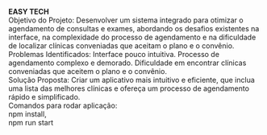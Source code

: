**EASY TECH**<br/>
Objetivo do Projeto: Desenvolver um sistema integrado para otimizar o agendamento de consultas e exames, abordando os desafios existentes na interface, na complexidade do processo de agendamento e na dificuldade de localizar clínicas conveniadas que aceitam o plano e o convênio.
<br/>
Problemas Identificados:
Interface pouco intuitiva.
Processo de agendamento complexo e demorado.
Dificuldade em encontrar clínicas conveniadas que aceitem o plano e o convênio.
<br/>
Solução Proposta: 
Criar um aplicativo mais intuitivo e eficiente, que inclua uma lista das melhores clínicas e ofereça um processo de agendamento rápido e simplificado.
<br/>
Comandos para rodar aplicação:<br/>
npm install, <br/>
npm run start
